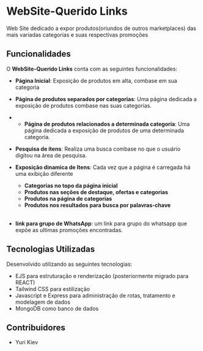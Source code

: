# WebSite-Querido Links

Web Site dedicado a expor produtos(oriundos de outros marketplaces) das mais variadas categorias e suas respectivas promoções

## Funcionalidades

O **WebSite-Querido Links** conta com as seguintes funcionalidades:

- **Página Inicial**: Exposição de produtos em alta, combase em sua categoria

- **Página de produtos separados por categorias**: Uma página dedicada a exposição de produtos combase nas suas categorias.

- - **Página de produtos relacionados a determinada categoria**: Uma página dedicada a exposição de produtos de uma determinada categoria.

- **Pesquisa de itens**: Realiza uma busca combase no que o usuário digitou na área de pesquisa.

- **Exposição dinamica de Itens**: Cada vez que a página é carregada há uma exibição diferente
    - **Categorias no topo da página inicial**
    - **Produtos nas seções de destaque, ofertas e categorias**
    - **Produtos na página de categorias**
    - **Produtos nos resultados para busca por palavras-chave**<br><br>
          

   
    


- **link para grupo de WhatsApp**: um link para grupo do whatsapp que expõe as ultimas promoções encontradas. 

## Tecnologias Utilizadas

Desenvolvido utilizando as seguintes tecnologias:

- EJS para estruturação e renderização (posteriormente migrado para REACT)
- Tailwind CSS para estilização
- Javascript e Express para administração de rotas, tratamento e modelagem de dados
- MongoDB como banco de dados

## Contribuidores 

- Yuri Kiev
